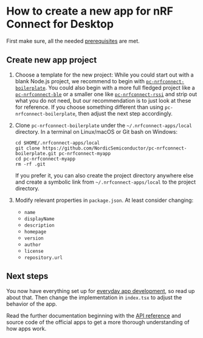---
---

# How to create a new app for nRF Connect for Desktop

First make sure, all the needed [prerequisites](getting_started#prerequisites)
are met.

## Create new app project

1.  Choose a template for the new project: While you could start out with a
    blank Node.js project, we recommend to begin with
    [`pc-nrfconnect-boilerplate`](https://github.com/NordicSemiconductor/pc-nrfconnect-boilerplate).
    You could also begin with a more full fledged project like a
    [`pc-nrfconnect-ble`](https://github.com/NordicSemiconductor/pc-nrfconnect-ble)
    or a smaller one like
    [`pc-nrfconnect-rssi`](https://github.com/NordicSemiconductor/pc-nrfconnect-rssi)
    and strip out what you do not need, but our recommendation is to just look
    at these for reference. If you choose something different than using
    `pc-nrfconnect-boilerplate`, then adjust the next step accordingly.

1.  Clone `pc-nrfconnect-boilerplate` under the `~/.nrfconnect-apps/local`
    directory. In a terminal on Linux/macOS or Git bash on Windows:

        cd $HOME/.nrfconnect-apps/local
        git clone https://github.com/NordicSemiconductor/pc-nrfconnect-boilerplate.git pc-nrfconnect-myapp
        cd pc-nrfconnect-myapp
        rm -rf .git

    If you prefer it, you can also create the project directory anywhere else
    and create a symbolic link from `~/.nrfconnect-apps/local` to the project
    directory.

1.  Modify relevant properties in `package.json`. At least consider changing:

    - `name`
    - `displayName`
    - `description`
    - `homepage`
    - `version`
    - `author`
    - `license`
    - `repository.url`

## Next steps

You now have everything set up for
[everyday app development](./app_development), so read up about that. Then
change the implementation in `index.tsx` to adjust the behavior of the app.

Read the further documentation beginning with the
[API reference](./api_reference) and source code of the official apps to get a
more thorough understanding of how apps work.
